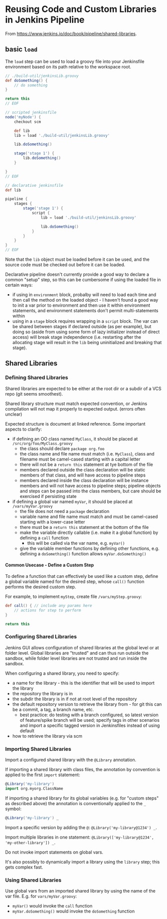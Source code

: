 # Reusing Code and Custom Libraries in Jenkins Pipeline
From https://www.jenkins.io/doc/book/pipeline/shared-libraries.

## basic `load`
The `load` step can be used to load a groovy file into your Jenkinsfile environment based on its path relative to the workspace root.

``` groovy
// ./build-util/jenkinsLib.groovy
def doSomething() {
    // do something
}

return this
// EOF

// scripted jenkinsfile
node('myNode') {
    checkout scm

    def lib
    lib = load './build-util/jenkinsLib.groovy'

    lib.doSomething()

    stage('stage 1') {
        lib.doSomething()
    }

}
// EOF

// declarative jenkinsfile
def lib

pipeline {
    stages {
        stage('stage 1') {
            script {
                lib = load './build-util/jenkinsLib.groovy'

                lib.doSomething()
            }
        }
    }
}
// EOF
```

Note that the `lib` object must be loaded before it can be used, and the source code must be checked out before it can be loaded.

Declarative pipeline doesn't currently provide a good way to declare a common "setup" step, so this can be cumbersome if using the loaded file in certain ways:
* if using in `environment` block, probalby will need to load each time and then call the method on the loaded object - I haven't found a good way to init a var prior to environment and then use it within environment statements, and environment statements don't permit multi-statements within
* using in a `stage` block requires wrapping in a `script` block. The var can be shared between stages if declared outside (as per example), but doing so (aside from using some form of lazy initializer instead of direct access) will break stage independence (i.e. restarting after the allocating stage will result in the `lib` being uninitialized and breaking that stage).



## Shared Libraries

### Defining Shared Libraries
Shared libraries are expected to be either at the root dir or a subdir of a VCS repo (git seems smoothest).

Shared library structure must match expected convention, or Jenkins compilation will not map it properly to expected output. (errors often unclear)

Expected structure is document at linked reference. Some important aspects to clarify:
* if defining an OO class named `MyClass`, it should be placed at `/src/org/foo/MyClass.groovy`
    - the class should declare `package org.foo`
    - the class name and file name must match (i.e. `MyClass`), class and filename must be camel-cased starting with a capital letter
    - there will not be a `return this` statement at tye bottom of the file
    - members declared outside the class declaration will be static members of that class, and will have access to pipeline steps
    - members declared inside the class declaration will be instance members and will not have access to pipeline steps; pipeline objects and steps can be passed into the class members, but care should be exercised if persisting state
* if defining a global var named `myVar`, it should be placed at `/vars/myVar.groovy`
    - the file does not need a `package` declaration
    - variable name and file name must match and must be camel-cased starting with a lower-case letter
    - there must be a `return this` statement at the bottom of the file
    - make the variable directly callable (i.e. make it a global function) by defining a `call` function
        - this will be called via the var name, e.g. `myVar()`
    - give the variable member functions by defining other functions, e.g. defining a `doSomething()` function allows `myVar.doSomething()`

#### Common Usecase - Define a Custom Step
To define a function that can effectively be used like a custom step, define a global variable named for the desired step, whose `call()` function performs the desired custom step.

For example, to implement `myStep`, create file `/vars/myStep.groovy`:

``` groovy
def call() { // include any params here
    // actions for step to perform
}

return this
```



### Configuring Shared Libraries
Jenkins GUI allows configuration of shared libraries at the global level or at folder level. Global libraries are "trusted" and can thus run outside the sandbox, while folder level libraries are not trusted and run inside the sandbox.

When configuring a shared library, you need to specify:
* a name for the library - this is the identifier that will be used to import the library
* the repository the library is in
* the subdir the library is in if not at root level of the repository
* the default repository version to retrieve the library from - for git this can be a commit, a tag, a branch name, etc.
    - best practice: do testing with a branch configured, so latest version of feature/spike branch will be used; specify tags in other scenarios and import a specific tagged version in Jenkinsfiles instead of using default
* how to retrieve the library via scm




### Importing Shared Libraries
Import a configured shared library with the `@Library` annotation.

If importing a shared library with class files, the annotation by convention is applied to the first `import` statement:

``` groovy
@Library('my-library')
import org.myorg.ClassName
```

If importing a shared library for its global variables (e.g. for "custom steps" as described above) the annotation is conventionally applied to the `_` symbol:

``` groovy
@Library('my-library') _
```

Import a specific version by adding the `@`: `@Library('my-library@1234') _`.

Import multiple libraries in one statement: `@Library(['my-library@1234', 'my-other-library']) _`.

Do not invoke import statements on global vars.

It's also possibly to dynamically import a library using the `library` step; this gets complex fast.


### Using Shared Libraries
Use global vars from an imported shared library by using the name of the var file. E.g. for `vars/myVar.groovy`:
* `myVar()` would invoke the `call` function
* `myVar.doSomething()` would invoke the `doSomething` function
